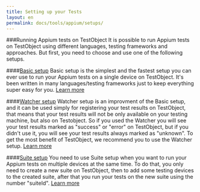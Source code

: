 ```yaml
---
title: Setting up your Tests
layout: en
permalink: docs/tools/appium/setups/
---
```


###Running Appium tests on TestObject
It is possible to run Appium tests on TestObject using different languages, testing frameworks and approaches. But first, you need to choose and use one of the following setups.

####[Basic setup](/docs/tools/appium/setups/basic-setups)
Basic setup is the simplest and the fastest setup you can ever use to run your Appium tests on a single device on TestObject. It's been written in many languages/testing frameworks just to keep everything super easy for you. [Learn more](/docs/tools/appium/setups/basic-setups)

####[Watcher setup](/docs/tools/appium/setups/watcher-setups)
Watcher setup is an improvment of the Basic setup, and it can be used simply for registering your test results on TestObject, that means that your test results will not be only available on your testing machine, but also on Testobject. So if you used the Watcher you will see your test results marked as "success" or "error" on TestObject, but if you didn't use it, you will see your test results always marked as "unknown". To get the most benefit of TestObject, we recommend you to use the Watcher setup. [Learn more](/docs/tools/appium/setups/watcher-setups)

####[Suite setup](/docs/tools/appium/setups/suite-setups)
You need to use Suite setup when you want to run your Appium tests on multiple devices at the same time. To do that, you only need to create a new suite on TestObject, then to add some testing devices to the created suite, after that you run your tests on the new suite using the number "suiteId". [Learn more](/docs/tools/appium/setups/suite-setups)
